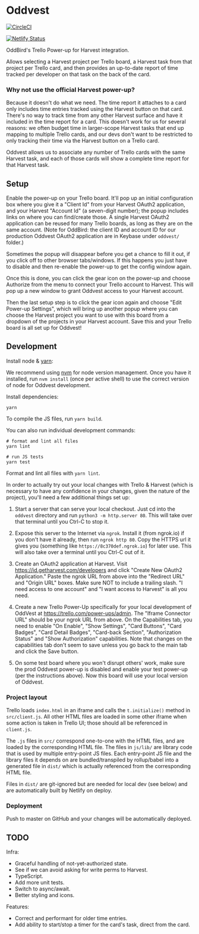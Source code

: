 # Oddvest

[![CircleCI](https://circleci.com/gh/oddbird/oddvest.svg?style=svg)](https://circleci.com/gh/oddbird/oddvest)

[![Netlify Status](https://api.netlify.com/api/v1/badges/ac38ae99-f54e-436c-a0c9-5b4519a1bba4/deploy-status)](https://app.netlify.com/sites/oddvest/deploys)

OddBird's Trello Power-up for Harvest integration.

Allows selecting a Harvest project per Trello board, a Harvest task from that
project per Trello card, and then provides an up-to-date report of time tracked
per developer on that task on the back of the card.

### Why not use the official Harvest power-up?

Because it doesn't do what we need. The time report it attaches to a card only
includes time entries tracked using the Harvest button on that card. There's no
way to track time from any other Harvest surface and have it included in the
time report for a card. This doesn't work for us for several reasons: we often
budget time in larger-scope Harvest tasks that end up mapping to multiple
Trello cards, and our devs don't want to be restricted to only tracking their
time via the Harvest button on a Trello card.

Oddvest allows us to associate any number of Trello cards with the same Harvest
task, and each of those cards will show a complete time report for that Harvest
task.

## Setup

Enable the power-up on your Trello board. It'll pop up an initial configuration
box where you give it a "Client Id" from your Harvest OAuth2 application, and
your Harvest "Account Id" (a seven-digit number); the popup includes links on
where you can find/create those. A single Harvest OAuth2 application can be
reused for many Trello boards, as long as they are on the same account. (Note
for OddBird: the client ID and account ID for our production Oddvest OAuth2
application are in Keybase under `oddvest/` folder.)

Sometimes the popup will disappear before you get a chance to fill it out, if
you click off to other browser tabs/windows. If this happens you just have to
disable and then re-enable the power-up to get the config window again.

Once this is done, you can click the gear icon on the power-up and choose
Authorize from the menu to connect your Trello account to Harvest. This will
pop up a new window to grant Oddvest access to your Harvest account.

Then the last setup step is to click the gear icon again and choose "Edit
Power-up Settings", which will bring up another popup where you can choose the
Harvest project you want to use with this board from a dropdown of the projects
in your Harvest account. Save this and your Trello board is all set up for
Oddvest!

## Development

Install node & [yarn](https://yarnpkg.com/en/docs/install):

We recommend using [nvm](https://github.com/nvm-sh/nvm) for node version
management. Once you have it installed, run `nvm install` (once per active
shell) to use the correct version of node for Oddvest development.

Install dependencies:

```
yarn
```

To compile the JS files, run `yarn build`.

You can also run individual development commands:

```
# format and lint all files
yarn lint

# run JS tests
yarn test
```

Format and lint all files with `yarn lint`.

In order to actually try out your local changes with Trello & Harvest (which is
necessary to have any confidence in your changes, given the nature of the
project), you'll need a few additional things set up:

1. Start a server that can serve your local checkout. Just cd into the
   `oddvest` directory and run `python3 -m http.server 80`. This will
   take over that terminal until you Ctrl-C to stop it.

2. Expose this server to the Internet via `ngrok`. Install it (from ngrok.io)
   if you don't have it already, then run `ngrok http 80`. Copy the HTTPS url
   it gives you (something like `https://8c370def.ngrok.io`) for later use.
   This will also take over a terminal until you Ctrl-C out of it.

3. Create an OAuth2 application at Harvest. Visit
   https://id.getharvest.com/developers and click "Create New OAuth2
   Application." Paste the ngrok URL from above into the "Redirect URL" and
   "Origin URL" boxes. Make sure NOT to include a trailing slash. "I need
   access to one account" and "I want access to Harvest" is all you need.

4. Create a new Trello Power-Up specifically for your local development of
   OddVest at https://trello.com/power-ups/admin. The "Iframe Connector URL"
   should be your ngrok URL from above. On the Capabilities tab, you need to
   enable "On Enable", "Show Settings", "Card Buttons", "Card Badges", "Card
   Detail Badges", "Card-back Section", "Authorization Status" and "Show
   Authorization" capabilities. Note that changes on the capabilities tab don't
   seem to save unless you go back to the main tab and click the Save button.

5. On some test board where you won't disrupt others' work, make sure the prod
   Oddvest power-up is disabled and enable your test power-up (per the
   instructions above). Now this board will use your local version of Oddvest.

### Project layout

Trello loads `index.html` in an iframe and calls the `t.initialize()` method in
`src/client.js`. All other HTML files are loaded in some other iframe when some
action is taken in Trello UI; those should all be referenced in `client.js`.

The `.js` files in `src/` correspond one-to-one with the HTML files, and are
loaded by the corresponding HTML file. The files in `js/lib/` are library code
that is used by multiple entry-point JS files. Each entry-point JS file and the
library files it depends on are bundled/transpiled by rollup/babel into a
generated file in `dist/` which is actually referenced from the corresponding
HTML file.

Files in `dist/` are git-ignored but are needed for local dev (see below) and
are automatically built by Netlify on deploy.

### Deployment

Push to master on GitHub and your changes will be automatically deployed.

## TODO

Infra:

- Graceful handling of not-yet-authorized state.
- See if we can avoid asking for write perms to Harvest.
- TypeScript.
- Add more unit tests.
- Switch to async/await.
- Better styling and icons.

Features:

- Correct and performant for older time entries.
- Add ability to start/stop a timer for the card's task, direct from the card.
